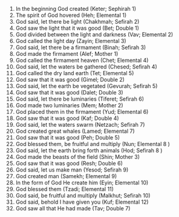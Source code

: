 1. In the beginning God created (Keter; Sephirah 1)
2. The spirit of God hovered (Heh; Elemental 1)
3. God said, let there be light (Chakhmah; Sefirah 2)
4. God saw the light that it was good (Bet; Double 1)
5. God divided between the light and darkness (Vav; Elemental 2)
6. God called the light day (Zayin; Elemental 3)
7. God said, let there be a firmament (Binah; Sefirah 3)
8. God made the firmament (Alef; Mother 1)
9. God called the firmament heaven (Chet; Elemental 4)
10. God said, let the waters be gathered (Chesed; Sefirah 4)
11. God called the dry land earth (Tet; Elemental 5)
12. God saw that it was good (Gimel; Double 2)
13. God said, let the earth be vegetated (Gevurah; Sefirah 5)
14. God saw that it was good (Dalet; Double 3)
15. God said, let there be luminaries (Tiferet; Sefirah 6)
16. God made two luminaries (Mem; Mother 2)
17. God placed them in the firmament (Yud; Elemental 6)
18. God saw that it was good (Kaf; Double 4)
19. God said, let the waters swarm (Netzach; Sefirah 7)
20. God created great whales (Lamed; Elemental 7)
21. God saw that it was good (Peh; Double 5)
22. God blessed them, be fruitful and multiply (Nun; Elemental 8 )
23. God said, let the earth bring forth animals (Hod; Sefirah 8 )
24. God made the beasts of the field (Shin; Mother 3)
25. God saw that it was good (Resh; Double 6)
26. God said, let us make man (Yesod; Sefirah 9)
27. God created man (Samekh; Elemental 9)
28. In the form of God He create him (Eyin; Elemental 10)
29. God blessed them (Tzadi; Elemental 11)
30. God said, be fruitful and multiply (Malkhut; Sefirah 10)
31. God said, behold I have given you (Kuf; Elemental 12)
32. God saw all that He had made (Tav; Double 7)